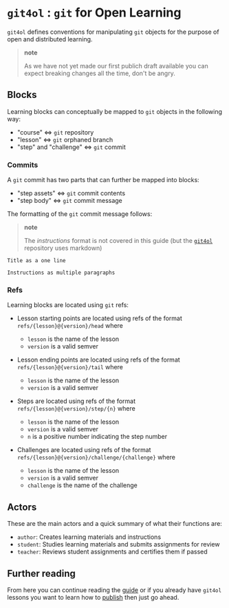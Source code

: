 # `git4ol` : `git` for Open Learning

`git4ol` defines conventions for manipulating `git` objects for the purpose of open and distributed learning.

> **note**
>
> As we have not yet made our first publich draft available you can expect breaking changes all the time, don't be angry.

## Blocks

Learning blocks can conceptually be mapped to `git` objects in the following way:

- "course" ⇔ `git` repository
- "lesson" ⇔ `git` orphaned branch
- "step" and "challenge" ⇔ `git` commit

### Commits

A `git` commit has two parts that can further be mapped into blocks:

- "step assets" ⇔ `git` commit contents
- "step body" ⇔ `git` commit message

The formatting of the `git` commit message follows:

> **note**
>
> The *instructions* format is not covered in this guide (but the [`git4ol`](https://github.com/open-learning/git4ol) repository uses markdown)

```
Title as a one line

Instructions as multiple paragraphs
```

### Refs

Learning blocks are located using `git` refs:

- Lesson starting points are located using refs of the format `refs/{lesson}@{version}/head` where
  - `lesson` is the name of the lesson
  - `version` is a valid semver

- Lesson ending points are located using refs of the format `refs/{lesson}@{version}/tail` where
  - `lesson` is the name of the lesson
  - `version` is a valid semver

- Steps are located using refs of the format `refs/{lesson}@{version}/step/{n}` where
  - `lesson` is the name of the lesson
  - `version` is a valid semver
  - `n` is a positive number indicating the step number

- Challenges are located using refs of the format `refs/{lesson}@{version}/challenge/{challenge}` where
  - `lesson` is the name of the lesson
  - `version` is a valid semver
  - `challenge` is the name of the challenge

## Actors

These are the main actors and a quick summary of what their functions are:

- `author`: Creates learning materials and instructions
- `student`: Studies learning materials and submits assignments for review
- `teacher`: Reviews student assignments and certifies them if passed

## Further reading

From here you can continue reading the [guide](guide.md) or if you already have `git4ol` lessons you want to learn how to [publish](publishing.md) then just go ahead.

